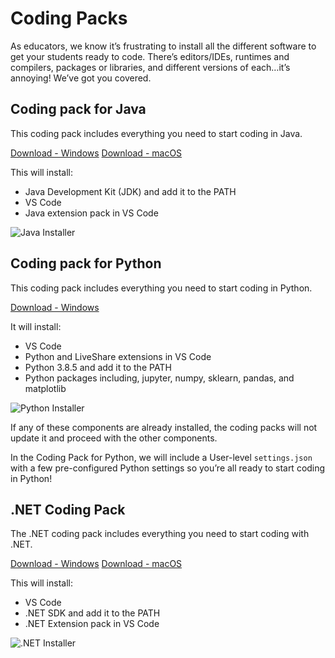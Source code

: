 # Coding Packs

As educators, we know it’s frustrating to install all the different software to get your students ready to code. There’s editors/IDEs, runtimes and compilers, packages or libraries, and different versions of each…it’s annoying! We’ve got you covered.

## Coding pack for Java

This coding pack includes everything you need to start coding in Java.

[Download - Windows](https://aka.ms/vscode-java-installer-win) [Download - macOS](https://aka.ms/vscode-java-installer-mac)

This will install:

- Java Development Kit (JDK) and add it to the PATH
- VS Code
- Java extension pack in VS Code

![Java Installer](images/installers/java-installer.png)

## Coding pack for Python

This coding pack includes everything you need to start coding in Python.

[Download - Windows](https://aka.ms/coding-pack-for-python-win)

It will install:

- VS Code
- Python and LiveShare extensions in VS Code
- Python 3.8.5 and add it to the PATH
- Python packages including, jupyter, numpy, sklearn, pandas, and matplotlib

![Python Installer](images/installers/python-installer.png)

If any of these components are already installed, the coding packs will not update it and proceed with the other components.

In the Coding Pack for Python, we will include a User-level `settings.json` with a few pre-configured Python settings so you’re all ready to start coding in Python!

## .NET Coding Pack

The .NET coding pack includes everything you need to start coding with .NET.

[Download - Windows](https://aka.ms/dotnet-coding-pack-win) [Download - macOS](https://aka.ms/dotnet-coding-pack-mac)

This will install:

- VS Code
- .NET SDK and add it to the PATH
- .NET Extension pack in VS Code

![.NET Installer](images/installers/dotnet-installer.png)
